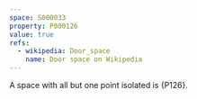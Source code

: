 ```yaml
---
space: S000033
property: P000126
value: true
refs:
  - wikipedia: Door_space
    name: Door space on Wikipedia
---
```


A space with all but one point isolated is {P126}.
